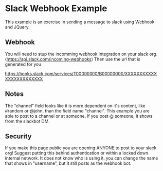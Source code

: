 # Slack Webhook Example
This example is an exercise in sending a message to slack using Webhook and JQuery.

## Webhook
You will need to stup the incomming webhook integration on your slack org. (https://api.slack.com/incoming-webhooks)
Then use the url that is generated for you

  https://hooks.slack.com/services/T00000000/B00000000/XXXXXXXXXXXXXXXXXXXXXXXX

## Notes
The "channel" field looks like it is more dependent on it's content, like #random or @john, than the field name "channel". This example you are able to post to a channel or at someone. If you post @ someone, it shows from the slackbot DM.

## Security
If you make this page public you are opening ANYONE to post to your slack org! Suggest putting this behind authentication or within a locked down internal network. It does not know who is using it, you can change the name that shows in "username", but it still posts as the webhook bot.
